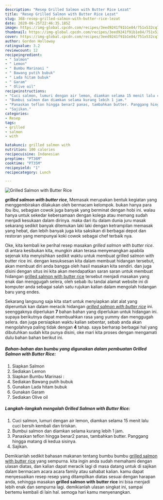 ```yaml
---
description: "Resep Grilled Salmon with Butter Rice Lezat"
title: "Resep Grilled Salmon with Butter Rice Lezat"
slug: 368-resep-grilled-salmon-with-butter-rice-lezat
date: 2020-06-25T22:46:35.185Z
image: https://img-global.cpcdn.com/recipes/3eed9241f91b1e84/751x532cq70/grilled-salmon-with-butter-rice-foto-resep-utama.jpg
thumbnail: https://img-global.cpcdn.com/recipes/3eed9241f91b1e84/751x532cq70/grilled-salmon-with-butter-rice-foto-resep-utama.jpg
cover: https://img-global.cpcdn.com/recipes/3eed9241f91b1e84/751x532cq70/grilled-salmon-with-butter-rice-foto-resep-utama.jpg
author: Gordon Holloway
ratingvalue: 3.2
reviewcount: 12
recipeingredient:
- " Salmon"
- " Lemon"
- " Bumbu Marinasi "
- " Bawang putih bubuk"
- " Lada hitam bubuk"
- " Garam"
- " Olive oil"
recipeinstructions:
- "Cuci salmon, lumuri dengan air lemon, diamkan selama 15 menit lalu cuci bersih kembali dan tiriskan."
- "Bumbui salmon dan diamkan selama kurang lebih 1 jam."
- "Panaskan teflon hingga benar2 panas, tambahkan butter. Panggang hingga matang di kedua sisinya."
- "Sajikan."
categories:
- Resep
tags:
- grilled
- salmon
- with

katakunci: grilled salmon with 
nutrition: 100 calories
recipecuisine: Indonesian
preptime: "PT36M"
cooktime: "PT35M"
recipeyield: "1"
recipecategory: Lunch

---
```



![Grilled Salmon with Butter Rice](https://img-global.cpcdn.com/recipes/3eed9241f91b1e84/751x532cq70/grilled-salmon-with-butter-rice-foto-resep-utama.jpg)

<b><i>grilled salmon with butter rice</i></b>, Memasak merupakan bentuk kegiatan yang menggembirakan dilakukan oleh bermacam kelompok. bukan hanya para ibu ibu, sebagian cowok juga banyak yang berminat dengan hobi ini. walau hanya untuk sekedar kebersamaan dengan kolega atau memang sudah menjadi kesukaan dalam dirinya. maka dari itu dalam dunia juru masak sekarang sedikit banyak ditemukan laki laki dengan ketrampilan memasak yang hebat, dan lebih banyak juga kita saksikan di berbagai depot dan restoran yang mempunyai koki cowok sebagai chef terbaik nya.



Oke, kita kembali ke perihal resep masakan <i>grilled salmon with butter rice</i>. di antara kesibukan kita, mungkin akan terasa menyenangkan apabila sejenak kita menyisihkan sedikit waktu untuk membuat grilled salmon with butter rice ini. dengan kesuksesan kita dalam membuat hidangan tersebut, akan membuat diri anda bangga oleh hasil masakan kita sendiri. dan juga disini dengan situs ini kita akan mendapatkan saran saran untuk membuat hidangan <u>grilled salmon with butter rice</u> tersebut menjadi masakan yang enak dan menggugah selera, oleh sebab itu tandai alamat website ini di komputer anda sebagai salah satu rujukan kalian dalam mengolah hidangan baru yang endes.


Sekarang langsung saja kita start untuk menyiapkan alat alat yang diperuntuk kan dalam meracik hidangan <u><i>grilled salmon with butter rice</i></u> ini. seenggaknya diperlukan <b>7</b> bahan bahan yang diperlukan untuk hidangan ini. supaya berikutnya dapat membuahkan rasa yang yummy dan menggugah selera. dan juga persiapkan waktu kalian sebentar, sebab anda akan mengolahnya paling tidak dengan <b>4</b> tahap. saya berharap berbagai hal yang dibutuhkan sudah kita punya disini, oke mari kita proses dengan mengamati dulu bahan bahan berikut ini.

<!--inarticleads1-->

##### Bahan-bahan dan bumbu yang digunakan dalam pembuatan Grilled Salmon with Butter Rice:

1. Siapkan  Salmon
1. Sediakan  Lemon
1. Siapkan  Bumbu Marinasi :
1. Sediakan  Bawang putih bubuk
1. Gunakan  Lada hitam bubuk
1. Gunakan  Garam
1. Sediakan  Olive oil




<!--inarticleads2-->

##### Langkah-langkah mengolah Grilled Salmon with Butter Rice:

1. Cuci salmon, lumuri dengan air lemon, diamkan selama 15 menit lalu cuci bersih kembali dan tiriskan.
1. Bumbui salmon dan diamkan selama kurang lebih 1 jam.
1. Panaskan teflon hingga benar2 panas, tambahkan butter. Panggang hingga matang di kedua sisinya.
1. Sajikan.




Demikianlah sedikit bahasan makanan tentang bumbu bumbu <u>grilled salmon with butter rice</u> yang sempurna. kita ingin anda sudah memahami dengan ulasan diatas, dan kalian dapat meracik lagi di masa datang untuk di sajikan dalam bermacam acara acara family atau sahabat kalian. kamu dapat menyesuaikan resep resep yang ditampilkan diatas sesuai dengan harapan anda, sehingga masakan <b>grilled salmon with butter rice</b> ini bisa menjadi lebih enak dan sempurna lagi. demikianlah ulasan singkat ini, sampai bertemu kembali di lain hal. semoga hari kamu menyenangkan.
